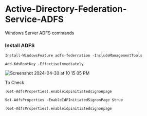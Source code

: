 # Active-Directory-Federation-Service-ADFS
Windows Server ADFS commands


### Install ADFS

```
Install-WindowsFeature adfs-federration -IncludeManagementTools
```

```
Add-KdsRootKey -EffectiveImmediately
```



![Screenshot 2024-04-30 at 10 15 05 PM](https://github.com/0xMasud101/Active-Directory-Federation-Service-ADFS/assets/39289859/ff878e3a-37e4-41fb-8dc4-2d8e7de06b31)


To Check

```
(Get-AdfsProperties).enableidpinitiatedsignonpage
```

```
Set-AdfsProperties -EnableIdPInitiatedSignonPage $true
```

```
(Get-AdfsProperties).enableidpinitiatedsignonpage
```


